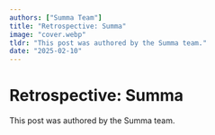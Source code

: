 ```yaml
---
authors: ["Summa Team"]
title: "Retrospective: Summa"
image: "cover.webp"
tldr: "This post was authored by the Summa team."
date: "2025-02-10"
---
```


# Retrospective: Summa

This post was authored by the Summa team.
